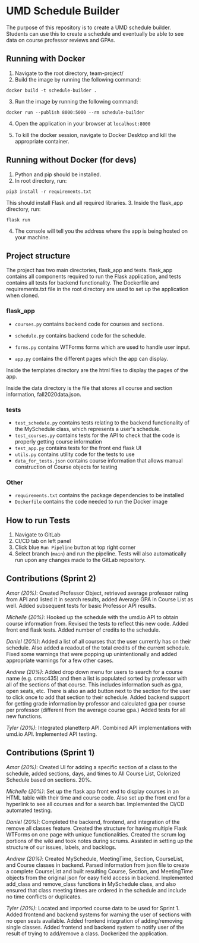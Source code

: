 # UMD Schedule Builder
The purpose of this repository is to create a UMD schedule builder. Students can use this to create a schedule and eventually be able to see data on course professor reviews and GPAs. 

## Running with Docker  

1. Navigate to the root directory, team-project/
2. Build the image by running the following command:

`docker build -t schedule-builder .`

3. Run the image by running the following command:

`docker run --publish 8000:5000 --rm schedule-builder`

4. Open the application in your browser at `localhost:8000`

5. To kill the docker session, navigate to Docker Desktop and kill the appropriate container.


## Running without Docker (for devs)

1. Python and pip should be installed.
2. In root directory, run:

`pip3 install -r requirements.txt`

This should install Flask and all required libraries.
3. Inside the flask_app directory, run:

`flask run`

4. The console will tell you the address where the app is being hosted on your machine.


## Project structure

The project has two main directories, flask_app and tests. flask_app contains all components required to run the Flask application, and tests contains all tests for backend functionality. The Dockerfile and requirements.txt file in the root directory are used to set up the application when cloned.

### flask_app

* `courses.py` contains backend code for courses and sections.

* `schedule.py` contains backend code for the schedule.

* `forms.py` contains WTForms forms which are used to handle user input.

* `app.py` contains the different pages which the app can display.


Inside the templates directory are the html files to display the pages of the app.

Inside the data directory is the file that stores all course and section information, fall2020data.json.

### tests

* `test_schedule.py` contains tests relating to the backend functionality of the MySchedule class, which represents a user's schedule.
* `test_courses.py` contains tests for the API to check that the code is properly getting course information
* `test_app.py` contains tests for the front end flask UI
* `utils.py` contains utility code for the tests to use
* `data_for_tests.json` contains course information that allows manual construction of Course objects for testing

### Other

* `requirements.txt` contains the package dependencies to be installed
* `Dockerfile` contains the code needed to run the Docker image 

## How to run Tests
1. Navigate to GitLab
2. CI/CD tab on left panel
3. Click blue `Run Pipeline` button at top right corner
4. Select branch (`main`) and run the pipeline. Tests will also automatically run upon any changes made to the GitLab repository. 

## Contributions (Sprint 2)
*Amar (20%)*: Created Professor Object, retrieved average professor rating from API and listed it in search results, added Average GPA in Course List as well. Added subsequent tests for basic Professor API results. 

*Michelle (20%)*: Hooked up the schedule with the umd.io API to obtain course information from. Revised the tests to reflect this new code. Added front end flask tests. Added number of credits to the schedule. 


*Daniel (20%)*: Added a list of all courses that the user currently has on their schedule. Also added a readout of the total credits of the current schedule. Fixed some warnings that were popping up unintentionally and added appropriate warnings for a few other cases. 

*Andrew (20%)*: Added drop down menu for users to search for a course name (e.g. cmsc435) and then a list is populated sorted by professor with all of the sections of that course. This includes information such as gpa, open seats, etc. There is also an add button next to the section for the user to click once to add that section to their schedule. Added backend support for getting grade information by professor and calculated gpa per course per professor (different from the average course gpa.) Added tests for all new functions. 

*Tyler (20%)*: Integrated planetterp API. Combined API implementations with umd.io API. Implemented API testing.

## Contributions (Sprint 1)
*Amar (20%)*: Created UI for adding a specific section of a class to the schedule, added sections, days, and times to All Course List, Colorized Schedule based on sections. 20%.

*Michelle (20%)*: Set up the flask app front end to display courses in an HTML table with their time and course code. Also set up the front end for a hyperlink to see all courses and for a search bar. Implemented the CI/CD automated testing.

*Daniel (20%)*: Completed the backend, frontend, and integration of the remove all classes feature. Created the structure for having multiple Flask WTForms on one page with unique functionalities. Created the scrum log portions of the wiki and took notes during scrums. Assisted in setting up the structure of our issues, labels, and backlogs. 

*Andrew (20%)*: Created MySchedule, MeetingTime, Section, CourseList, and Course classes in backend. Parsed information from json file to create a complete CourseList and built resulting Course, Section, and MeetingTime objects from the original json for easy field access in backend. Implemented add_class and remove_class functions in MySchedule class, and also ensured that class meeting times are ordered in the schedule and include no time conflicts or duplicates.

*Tyler (20%)*: Located and imported course data to be used for Sprint 1. Added frontend and backend systems for warning the user of sections with no open seats available. Added frontend integration of adding/removing single classes. Added frontend and backend system to notify user of the result of trying to add/remove a class. Dockerized the application.
